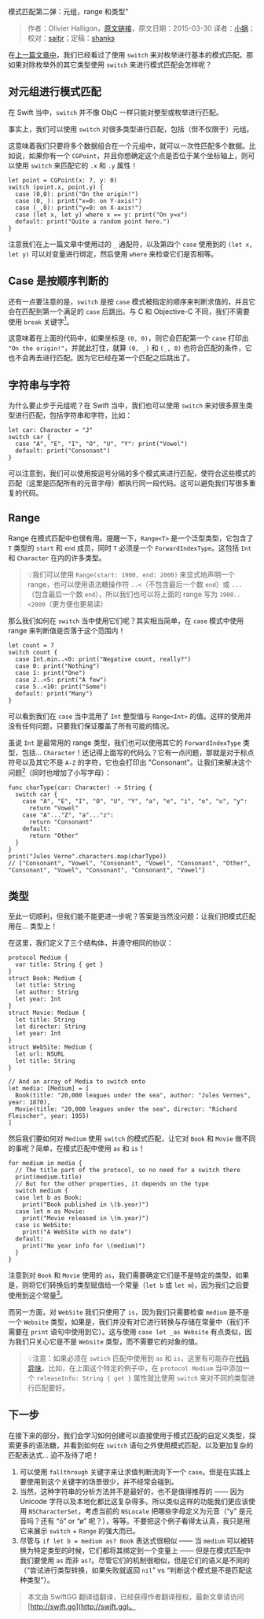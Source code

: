 模式匹配第二弹：元组，range 和类型"

> 作者：Olivier Halligon，[原文链接](http://alisoftware.github.io/swift/2016/03/30/pattern-matching-2/)，原文日期：2015-03-30
> 译者：[小锅](http://www.swiftyper.com)；校对：[saitjr](http://www.saitjr.com)；定稿：[shanks](http://codebuild.me/)
  









在[上一篇文章中](http://alisoftware.github.io/swift/2016/03/27/pattern-matching-1/)，我们已经看过了使用 `switch` 来对枚举进行基本的模式匹配。那如果对除枚举外的其它类型使用 `switch` 来进行模式匹配会怎样呢？



## 对元组进行模式匹配

在 Swift 当中，`switch` 并不像 ObjC 一样只能对整型或枚举进行匹配。

事实上，我们可以使用 `switch` 对很多类型进行匹配，包括（但不仅限于）元组。

这意味着我们只要将多个数据组合在一个元组中，就可以一次性匹配多个数据。比如说，如果你有一个 `CGPoint`，并且你想确定这个点是否位于某个坐标轴上，则可以使用 `switch` 来匹配它的 `.x` 和 `.y` 属性！

    
    let point = CGPoint(x: 7, y: 0)
    switch (point.x, point.y) {
      case (0,0): print("On the origin!")
      case (0,_): print("x=0: on Y-axis!")
      case (_,0): print("y=0: on X-axis!")
      case (let x, let y) where x == y: print("On y=x")
      default: print("Quite a random point here.")
    }

注意我们在上一篇文章中使用过的 `_` 通配符，以及第四个  `case` 使用到的 `(let x, let y)` 可以对变量进行绑定，然后使用 `where` 来检查它们是否相等。

## Case 是按顺序判断的

还有一点要注意的是，`switch` 是按 `case` 模式被指定的顺序来判断求值的，并且它会在匹配到第一个满足的 `case` 后跳出。与 C 和 Objective-C 不同，我们不需要使用 `break` 关键字[<sup>1</sup>](#fallthrough)。

这意味着在上面的代码中，如果坐标是 `(0, 0)`，则它会匹配第一个 `case` 打印出 `"On the origin!"`，并就此打住，就算 `(0, _)` 和 `(_, 0)` 也符合匹配的条件，它也不会再去进行匹配。因为它已经在第一个匹配之后跳出了。

## 字符串与字符

为什么要止步于元组呢？在 Swift 当中，我们也可以使用 `switch` 来对很多原生类型进行匹配，包括字符串和字符，比如：

    
    let car: Character = "J"
    switch car {
      case "A", "E", "I", "O", "U", "Y": print("Vowel")
      default: print("Consonant")
    }

可以注意到，我们可以使用按逗号分隔的多个模式来进行匹配，使符合这些模式的匹配（这里是匹配所有的元音字母）都执行同一段代码。这可以避免我们写很多重复的代码。

## Range

Range 在模式匹配中也很有用。提醒一下，`Range<T>` 是一个泛型类型，它包含了 `T` 类型的 `start` 和 `end` 成员，同时 `T` 必须是一个 `ForwardIndexType`。这包括 `Int` 和 `Character` 在内的许多类型。

> 💡我们可以使用 `Range(start: 1900, end: 2000)` 来显式地声明一个 range，也可以使用语法糖操作符 `..<`（不包含最后一个数 `end`）或 `...`（包含最后一个数 `end`），所以我们也可以将上面的 range 写为 `1900..<2000`（更方便也更易读）

那么我们如何在 `switch` 当中使用它们呢？其实相当简单，在 `case` 模式中使用 range 来判断值是否落于这个范围内！

    
    let count = 7
    switch count {
      case Int.min..<0: print("Negative count, really?")
      case 0: print("Nothing")
      case 1: print("One")
      case 2..<5: print("A few")
      case 5..<10: print("Some")
      default: print("Many")
    }

可以看到我们在 `case` 当中混用了 `Int` 整型值与 `Range<Int>` 的值。这样的使用并没有任何问题，只要我们保证覆盖了所有可能的情况。

虽说 `Int` 是最常用的 range 类型，我们也可以使用其它的 `ForwardIndexType` 类型，包括... `Character`！还记得上面写的代码么？它有一点问题，那就是对于标点符号以及其它不是 `A-Z` 的字符，它也会打印出 "Consonant"。让我们来解决这个问题[<sup>2</sup>](#only-for-demo)（同时也增加了小写字母）：

    
    func charType(car: Character) -> String {
      switch car {
        case "A", "E", "I", "O", "U", "Y", "a", "e", "i", "o", "u", "y":
          return "Vowel"
        case "A"..."Z", "a"..."z":
          return "Consonant"
        default:
          return "Other"
      }
    }
    print("Jules Verne".characters.map(charType))
    // ["Consonant", "Vowel", "Consonant", "Vowel", "Consonant", "Other", "Consonant", "Vowel", "Consonant", "Consonant", "Vowel"]

## 类型

至此一切顺利，但我们能不能更进一步呢？答案是当然没问题：让我们把模式匹配用在... 类型上！

在这里，我们定义了三个结构体，并遵守相同的协议：

    
    protocol Medium {
      var title: String { get }
    }
    struct Book: Medium {
      let title: String
      let author: String
      let year: Int
    }
    struct Movie: Medium {
      let title: String
      let director: String
      let year: Int
    }
    struct WebSite: Medium {
      let url: NSURL
      let title: String
    }
    
    // And an array of Media to switch onto
    let media: [Medium] = [
      Book(title: "20,000 leagues under the sea", author: "Jules Vernes", year: 1870),
      Movie(title: "20,000 leagues under the sea", director: "Richard Fleischer", year: 1955)
    ]

然后我们要如何对 `Medium` 使用 `switch` 的模式匹配，让它对 `Book` 和 `Movie` 做不同的事呢？简单，在模式匹配中使用 `as` 和 `is`！

    
    for medium in media {
      // The title part of the protocol, so no need for a switch there
      print(medium.title)
      // But for the other properties, it depends on the type
      switch medium {
      case let b as Book:
        print("Book published in \(b.year)")
      case let m as Movie:
        print("Movie released in \(m.year)")
      case is WebSite:
        print("A WebSite with no date")
      default:
        print("No year info for \(medium)")
      }
    }

注意到对 `Book` 和 `Movie` 使用的 `as`，我们需要确定它们是不是特定的类型，如果是，则将它们转换后的类型赋值给一个常量（`let b` 或 `let m`)，因为我们之后要使用到这个常量[<sup>3</sup>](#no-qmark)。

而另一方面，对 `WebSite` 我们只使用了 `is`，因为我们只需要检查 `medium` 是不是一个 `Website` 类型，如果是，我们并没有对它进行转换与存储在常量中（我们不需要在 `print` 语句中使用到它）。这与使用 `case let _as Website` 有点类似，因为我们只关心它是不是 `Website` 类型，而不需要它的对象的值。

> 💡注意：如果必须在 `swtich` 匹配中使用到 `as` 和 `is`，这里有可能存在[代码异味](https://zh.wikipedia.org/wiki/代码异味)，比如，在上面这个特定的例子中，在 `protocol Medium` 当中添加一个 `releaseInfo: String { get }` 属性就比使用 `switch` 来对不同的类型进行匹配要好。

## 下一步

在接下来的部分，我们会学习如何创建可以直接使用于模式匹配的自定义类型，探索更多的语法糖，并看到如何在 `switch` 语句之外使用模式匹配，以及更加复杂的匹配表达式... 迫不及待了吧！

1. <span id="fallthrough" />可以使用 `fallthrough` 关键字来让求值判断流向下一个 `case`。但是在实践上要使用到这个关键字的场景很少，并不经常会碰到。
2. <span id="only-for-demo"/>当然，这种字符串的分析方法并不是最好的，也不是值得推荐的 —— 因为 Unicode 字符以及本地化都比这复杂得多。所以类似这样的功能我们更应该使用 `NSCharacterSet`，考虑当前的 `NSLocale` 把哪些字母定义为元音（“y” 是元音吗？还有 “õ” or “ø” 呢？），等等。不要把这个例子看得太认真，我只是用它来展示 `switch` + `Range` 的强大而已。
3. <span id="no-qmark" />尽管与 `if let b = medium as? Book` 表达式很相似 —— 当 `medium` 可以被转换为特定类型的时候，它们都将其绑定到一个变量上 —— 但是在模式匹配中我们要使用 `as` 而非 `as?`。尽管它们的机制很相似，但是它们的语义是不同的（“尝试进行类型转换，如果失败就返回 `nil`” vs “判断这个模式是不是匹配这种类型”）。
> 本文由 SwiftGG 翻译组翻译，已经获得作者翻译授权，最新文章请访问 [http://swift.gg](http://swift.gg)。